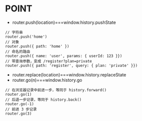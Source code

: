 POINT
====
* router.push(location)===window.history.pushState
```
// 字符串
router.push('home')
// 对象
router.push({ path: 'home' })
// 命名的路由
router.push({ name: 'user', params: { userId: 123 }})
// 带查询参数，变成 /register?plan=private
router.push({ path: 'register', query: { plan: 'private' }})
```
* router.replace(location)===window.history.replaceState
* router.go(n)===window.history.go
```
// 在浏览器记录中前进一步，等同于 history.forward()
router.go(1)
// 后退一步记录，等同于 history.back()
router.go(-1)
// 前进 3 步记录
router.go(3)
```